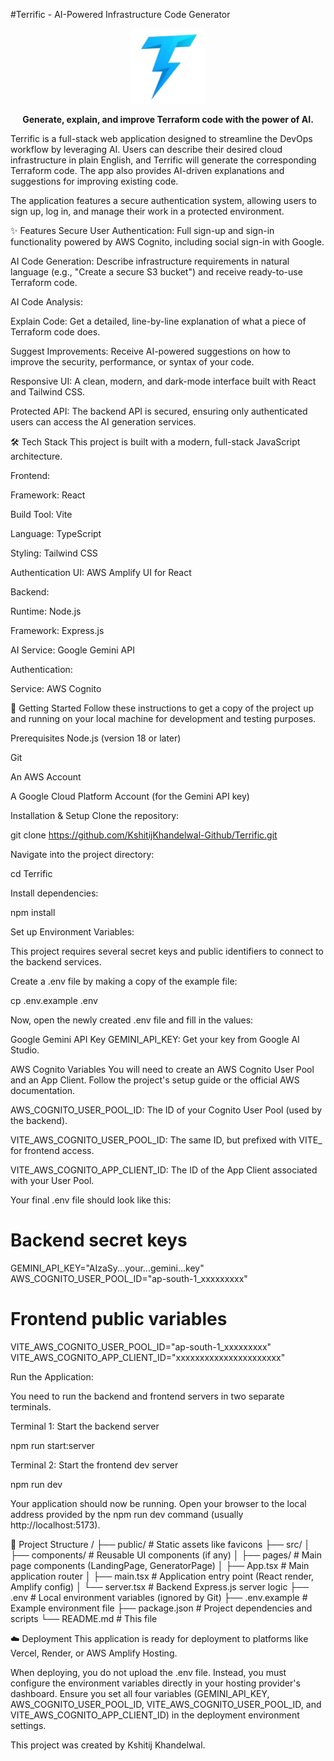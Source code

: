#Terrific - AI-Powered Infrastructure Code Generator
<p align="center">
<img src="./public/assets/android-chrome-512x512.png" alt="Terrific Logo" width="120">
</p>

<p align="center">
<strong>Generate, explain, and improve Terraform code with the power of AI.</strong>
</p>

Terrific is a full-stack web application designed to streamline the DevOps workflow by leveraging AI. Users can describe their desired cloud infrastructure in plain English, and Terrific will generate the corresponding Terraform code. The app also provides AI-driven explanations and suggestions for improving existing code.

The application features a secure authentication system, allowing users to sign up, log in, and manage their work in a protected environment.

✨ Features
Secure User Authentication: Full sign-up and sign-in functionality powered by AWS Cognito, including social sign-in with Google.

AI Code Generation: Describe infrastructure requirements in natural language (e.g., "Create a secure S3 bucket") and receive ready-to-use Terraform code.

AI Code Analysis:

Explain Code: Get a detailed, line-by-line explanation of what a piece of Terraform code does.

Suggest Improvements: Receive AI-powered suggestions on how to improve the security, performance, or syntax of your code.

Responsive UI: A clean, modern, and dark-mode interface built with React and Tailwind CSS.

Protected API: The backend API is secured, ensuring only authenticated users can access the AI generation services.

🛠️ Tech Stack
This project is built with a modern, full-stack JavaScript architecture.

Frontend:

Framework: React

Build Tool: Vite

Language: TypeScript

Styling: Tailwind CSS

Authentication UI: AWS Amplify UI for React

Backend:

Runtime: Node.js

Framework: Express.js

AI Service: Google Gemini API

Authentication:

Service: AWS Cognito

🚀 Getting Started
Follow these instructions to get a copy of the project up and running on your local machine for development and testing purposes.

Prerequisites
Node.js (version 18 or later)

Git

An AWS Account

A Google Cloud Platform Account (for the Gemini API key)

Installation & Setup
Clone the repository:

git clone https://github.com/KshitijKhandelwal-Github/Terrific.git

Navigate into the project directory:

cd Terrific

Install dependencies:

npm install

Set up Environment Variables:

This project requires several secret keys and public identifiers to connect to the backend services.

Create a .env file by making a copy of the example file:

cp .env.example .env

Now, open the newly created .env file and fill in the values:

Google Gemini API Key
GEMINI_API_KEY: Get your key from Google AI Studio.

AWS Cognito Variables
You will need to create an AWS Cognito User Pool and an App Client. Follow the project's setup guide or the official AWS documentation.

AWS_COGNITO_USER_POOL_ID: The ID of your Cognito User Pool (used by the backend).

VITE_AWS_COGNITO_USER_POOL_ID: The same ID, but prefixed with VITE_ for frontend access.

VITE_AWS_COGNITO_APP_CLIENT_ID: The ID of the App Client associated with your User Pool.

Your final .env file should look like this:

# Backend secret keys
GEMINI_API_KEY="AIzaSy...your...gemini...key"
AWS_COGNITO_USER_POOL_ID="ap-south-1_xxxxxxxxx"

# Frontend public variables
VITE_AWS_COGNITO_USER_POOL_ID="ap-south-1_xxxxxxxxx"
VITE_AWS_COGNITO_APP_CLIENT_ID="xxxxxxxxxxxxxxxxxxxxxx"

Run the Application:

You need to run the backend and frontend servers in two separate terminals.

Terminal 1: Start the backend server

npm run start:server

Terminal 2: Start the frontend dev server

npm run dev

Your application should now be running. Open your browser to the local address provided by the npm run dev command (usually http://localhost:5173).

📁 Project Structure
/
├── public/           # Static assets like favicons
├── src/
│   ├── components/   # Reusable UI components (if any)
│   ├── pages/        # Main page components (LandingPage, GeneratorPage)
│   ├── App.tsx       # Main application router
│   ├── main.tsx      # Application entry point (React render, Amplify config)
│   └── server.tsx    # Backend Express.js server logic
├── .env              # Local environment variables (ignored by Git)
├── .env.example      # Example environment file
├── package.json      # Project dependencies and scripts
└── README.md         # This file

☁️ Deployment
This application is ready for deployment to platforms like Vercel, Render, or AWS Amplify Hosting.

When deploying, you do not upload the .env file. Instead, you must configure the environment variables directly in your hosting provider's dashboard. Ensure you set all four variables (GEMINI_API_KEY, AWS_COGNITO_USER_POOL_ID, VITE_AWS_COGNITO_USER_POOL_ID, and VITE_AWS_COGNITO_APP_CLIENT_ID) in the deployment environment settings.

This project was created by Kshitij Khandelwal.